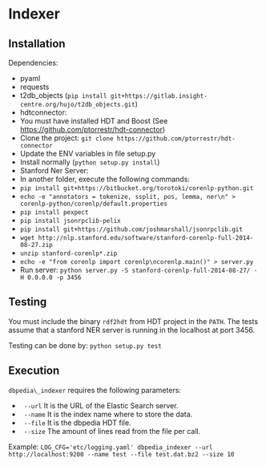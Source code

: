 Indexer
=======

Installation
------------

Dependencies:
* pyaml
* requests
* t2db\_objects (``pip install git+https://gitlab.insight-centre.org/hujo/t2db_objects.git``)
* hdtconnector:
 * You must have installed HDT and Boost (See https://github.com/ptorrestr/hdt-connector)
 * Clone the project: `git clone https://github.com/ptorrestr/hdt-connector`
 * Update the ENV variables in file setup.py
 * Install normally (`python setup.py install`)
* Stanford Ner Server:
 * In another folder, execute the following commands:
 * ``pip install git+https://bitbucket.org/torotoki/corenlp-python.git``
 * ``echo -e "annotators = tokenize, ssplit, pos, lemma, ner\n" > corenlp-python/corenlp/default.properties``
 * ``pip install pexpect``
 * ``pip install jsonrpclib-pelix``
 * ``pip install git+https://github.com/joshmarshall/jsonrpclib.git``
 * ``wget http://nlp.stanford.edu/software/stanford-corenlp-full-2014-08-27.zip``
 * ``unzip stanford-corenlp*.zip``
 * ``echo -e "from corenlp import corenlp\ncorenlp.main()" > server.py``
 * Run server: ``python server.py -S stanford-corenlp-full-2014-08-27/ -H 0.0.0.0 -p 3456``


Testing
-------
You must include the binary `rdf2hdt` from HDT project in the `PATH`. The tests assume that a stanford NER server is running in the localhost at port 3456.

Testing can be done by: ``python setup.py test``

Execution
---------
``dbpedia\_indexer`` requires the following parameters:
 * `` --url`` It is the URL of the Elastic Search server.
 * `` --name`` It is the index name where to store the data.
 * `` --file`` It is the dbpedia HDT file. 
 * `` --size`` The amount of lines read from the file per call.

Example:
``LOG_CFG='etc/logging.yaml' dbpedia_indexer --url http://localhost:9200 --name test --file test.dat.bz2 --size 10``

